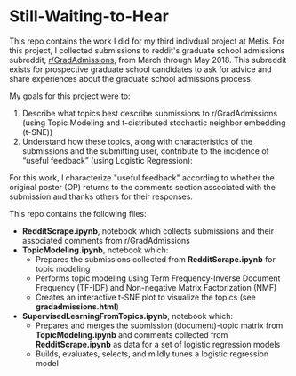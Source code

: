 # Still-Waiting-to-Hear

This repo contains the work I did for my third indivdual project at Metis. For this project, I collected submissions to reddit's graduate school admissions subreddit, [r/GradAdmissions](https://www.reddit.com/r/gradadmissions/), from March through May 2018. This subreddit exists for prospective graduate school candidates to ask for advice and share experiences about the graduate school admissions process. 

My goals for this project were to:
1. Describe what topics best describe submissions to r/GradAdmissions (using Topic Modeling and t-distributed stochastic neighbor embedding (t-SNE))
2. Understand how these topics, along with characteristics of the submissions and the submitting user, contribute to the incidence of “useful feedback” (using Logistic Regression):

For this work, I characterize "useful feedback" according to whether the original poster (OP) returns to the comments section associated with the submission and thanks others for their responses.

This repo contains the following files:
* **RedditScrape.ipynb**, notebook which collects submissions and their associated comments from r/GradAdmissions
* **TopicModeling.ipynb**, notebook which:
  * Prepares the submissions collected from **RedditScrape.ipynb** for topic modeling
  * Performs topic modeling using Term Frequency-Inverse Document Frequency (TF-IDF) and Non-negative Matrix Factorization (NMF)
  * Creates an interactive t-SNE plot to visualize the topics (see **gradadmissions.html**)
* **SupervisedLearningFromTopics.ipynb**, notebook which:
  * Prepares and merges the submission (document)-topic matrix from **TopicModeling.ipynb** and comments collected from **RedditScrape.ipynb** as data for a set of logistic regression models
  * Builds, evaluates, selects, and mildly tunes a logistic regression model

